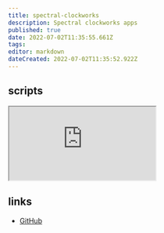 ```yaml
---
title: spectral-clockworks
description: Spectral clockworks apps
published: true
date: 2022-07-02T11:35:55.661Z
tags: 
editor: markdown
dateCreated: 2022-07-02T11:35:52.922Z
---
```


## scripts

<iframe src="https://p3r7.github.io/norns-gallery-render/?author=spectral-clockworks" id="gallery-iframe"></iframe>

## links

- [GitHub](https://www.github.com/eethann)